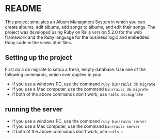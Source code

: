 # README

This project simulates an Album Managment System in which you can create albums, edit albums, add songs to albums, and edit their songs. The project was developed using Ruby on Rails version 5.2.0 for the web framework and the Ruby language for the business logic and embedded Ruby code in the views html files.

## Setting up the project

First do a db migrate to setup a fresh, empty database. Use one of the following commands, which ever applies to you:

* If you use a windows PC, use the command `ruby bin/rails db:migrate`
* If you use a Mac computer, use the command `bin/rails db:migrate`
* if both of the above commands don't work, use `rails db:migrate`

## running the server

* If you use a windows PC, use the command `ruby bin/rails server`
* If you use a Mac computer, use the command `bin/rails server`
* if both of the above commands don't work, use `rails s`
